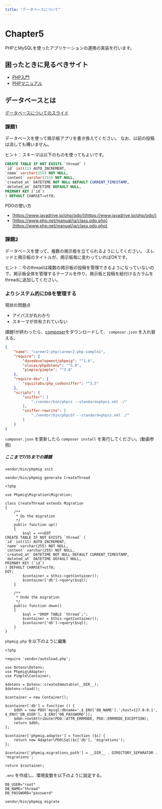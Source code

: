 ```yaml
---
title: "データベースについて"
---
```


# Chapter5

PHPとMySQLを使ったアプリケーションの連携の実装を行います。

## 困ったときに見るべきサイト

- [PHP入門](https://www.javadrive.jp/php/)
- [PHPマニュアル](https://www.php.net/manual/ja/index.php)

## データベースとは

[データベースについてのスライド](https://docs.google.com/presentation/d/1yP06dB2DNpq79V-D0jb1avFbeVXqKYhosDGgzUqTfr0/edit#slide=id.g89d8af4848_0_0)

### 課題1

データベースを使って掲示板アプリを書き換えてください。
なお、以前の投稿は消しても構いません。

ヒント：スキーマは以下のものを使ってもよいです。

```sql
CREATE TABLE IF NOT EXISTS `thread` (
`id` int(11) AUTO_INCREMENT,
`name` varchar(255) NOT NULL,
`content` varchar(255) NOT NULL,
`created_at` DATETIME NOT NULL DEFAULT CURRENT_TIMESTAMP,
`deleted_at` DATETIME DEFAULT NULL,
PRIMARY KEY (`id`)
) DEFAULT CHARSET=utf8;
```

PDOの使い方

- [https://www.javadrive.jp/php/pdo/](https://www.javadrive.jp/php/pdo/)
- [https://www.php.net/manual/ja/class.pdo.php](https://www.php.net/manual/ja/class.pdo.php)


### 課題2

データベースを使って、複数の掲示板を立てられるようにしてください。
スレッドと掲示板のタイトルが、掲示板毎に変わっていればOKです。

ヒント：今のthreadは複数の掲示板の投稿を管理できるようになっていないので、掲示板全体を管理するテーブルを作り、掲示板と投稿を紐付けるカラムをthreadに追加してください。

### よりシステム的にDBを管理する

現状の問題点

- アイパスが丸わかり
- スキーマが共有されていない


課題1が終わったら、[composer](https://getcomposer.org/)をダウンロードして、 `composer.json` を入れ替える。

```json:composer.json
{
    "name": "career2-php/career2-php-sample1",
    "require": {
        "davedevelopment/phpmig": "^1.6",
        "vlucas/phpdotenv": "^5.0",
        "pimple/pimple": "^3.0"
    },
    "require-dev": {
        "squizlabs/php_codesniffer": "^3.5"
    },
    "scripts": {
        "sniffer": [
            "./vendor/bin/phpcs --standard=phpcs.xml ./"
        ],
        "sniffer-rewrite": [
            "./vendor/bin/phpcbf --standard=phpcs.xml ./"
        ]
    }
}
```

`composer.json` を更新したら `composer install` を実行してください。(動画参照)


##### ここまで7/15までの課題

```
vendor/bin/phpmig init
```

```
vendor/bin/phpmig generate CreateThread
```


```
<?php

use Phpmig\Migration\Migration;

class CreateThread extends Migration
{
    /**
     * Do the migration
     */
    public function up()
    {
        $sql = <<<EOT
CREATE TABLE IF NOT EXISTS `thread` (
`id` int(11) AUTO_INCREMENT,
`name` varchar(255) NOT NULL,
`content` varchar(255) NOT NULL,
`created_at` DATETIME NOT NULL DEFAULT CURRENT_TIMESTAMP,
`deleted_at` DATETIME DEFAULT NULL,
PRIMARY KEY (`id`)
) DEFAULT CHARSET=utf8;
EOT;
        $container = $this->getContainer();
        $container['db']->query($sql);
    }

    /**
     * Undo the migration
     */
    public function down()
    {
        $sql = "DROP TABLE `thread`;";
        $container = $this->getContainer();
        $container['db']->query($sql);
    }
}
```

`phpmig.php` を以下のように編集

```
<?php

require 'vendor/autoload.php';

use Dotenv\Dotenv;
use Phpmig\Adapter;
use Pimple\Container;

$dotenv = Dotenv::createImmutable(__DIR__);
$dotenv->load();

$container = new Container();

$container['db'] = function () {
    $dbh = new PDO('mysql:dbname='.$_ENV['DB_NAME'].';host=127.0.0.1', $_ENV['DB_USER'], $_ENV['DB_PASSWORD']);
    $dbh->setAttribute(PDO::ATTR_ERRMODE, PDO::ERRMODE_EXCEPTION);
    return $dbh;
};

$container['phpmig.adapter'] = function ($c) {
    return new Adapter\PDO\Sql($c['db'], 'migrations');
};

$container['phpmig.migrations_path'] = __DIR__ . DIRECTORY_SEPARATOR . 'migrations';

return $container;
```

`.env` を作成し、環境変数を以下のように設定する。

```
DB_USER="root"
DB_NAME="thread"
DB_PASSWORD="password"
```

```
vendor/bin/phpmig migrate 
```
